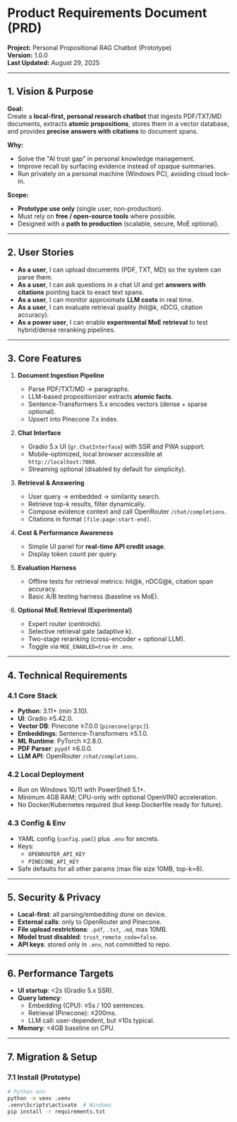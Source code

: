 ﻿# Product Requirements Document (PRD)  
**Project:** Personal Propositional RAG Chatbot (Prototype)  
**Version:** 1.0.0  
**Last Updated:** August 29, 2025  

---

## 1. Vision & Purpose

**Goal:**  
Create a **local-first, personal research chatbot** that ingests PDF/TXT/MD documents, extracts **atomic propositions**, stores them in a vector database, and provides **precise answers with citations** to document spans.

**Why:**  
- Solve the "AI trust gap" in personal knowledge management.  
- Improve recall by surfacing evidence instead of opaque summaries.  
- Run privately on a personal machine (Windows PC), avoiding cloud lock-in.  

**Scope:**  
- **Prototype use only** (single user, non-production).  
- Must rely on **free / open-source tools** where possible.  
- Designed with a **path to production** (scalable, secure, MoE optional).  

---

## 2. User Stories

- **As a user**, I can upload documents (PDF, TXT, MD) so the system can parse them.  
- **As a user**, I can ask questions in a chat UI and get **answers with citations** pointing back to exact text spans.  
- **As a user**, I can monitor approximate **LLM costs** in real time.  
- **As a user**, I can evaluate retrieval quality (hit@k, nDCG, citation accuracy).  
- **As a power user**, I can enable **experimental MoE retrieval** to test hybrid/dense reranking pipelines.  

---

## 3. Core Features

1. **Document Ingestion Pipeline**  
   - Parse PDF/TXT/MD → paragraphs.  
   - LLM-based propositionizer extracts **atomic facts**.  
   - Sentence-Transformers 5.x encodes vectors (dense + sparse optional).  
   - Upsert into Pinecone 7.x index.  

2. **Chat Interface**  
   - Gradio 5.x UI (`gr.ChatInterface`) with SSR and PWA support.  
   - Mobile-optimized, local browser accessible at `http://localhost:7860`.  
   - Streaming optional (disabled by default for simplicity).  

3. **Retrieval & Answering**  
   - User query → embedded → similarity search.  
   - Retrieve top-k results, filter dynamically.  
   - Compose evidence context and call OpenRouter `/chat/completions`.  
   - Citations in format `[file:page:start-end]`.  

4. **Cost & Performance Awareness**  
   - Simple UI panel for **real-time API credit usage**.  
   - Display token count per query.  

5. **Evaluation Harness**  
   - Offline tests for retrieval metrics: hit@k, nDCG@k, citation span accuracy.  
   - Basic A/B testing harness (baseline vs MoE).  

6. **Optional MoE Retrieval (Experimental)**  
   - Expert router (centroids).  
   - Selective retrieval gate (adaptive k).  
   - Two-stage reranking (cross-encoder + optional LLM).  
   - Toggle via `MOE_ENABLED=true` in `.env`.  

---

## 4. Technical Requirements

### 4.1 Core Stack
- **Python**: 3.11+ (min 3.10).  
- **UI**: Gradio ≥5.42.0.  
- **Vector DB**: Pinecone ≥7.0.0 (`pinecone[grpc]`).  
- **Embeddings**: Sentence-Transformers ≥5.1.0.  
- **ML Runtime**: PyTorch ≥2.8.0.  
- **PDF Parser**: `pypdf` ≥6.0.0.  
- **LLM API**: OpenRouter `/chat/completions`.  

### 4.2 Local Deployment
- Run on Windows 10/11 with PowerShell 5.1+.  
- Minimum 4GB RAM; CPU-only with optional OpenVINO acceleration.  
- No Docker/Kubernetes required (but keep Dockerfile ready for future).  

### 4.3 Config & Env
- YAML config (`config.yaml`) plus `.env` for secrets.  
- Keys:  
  - `OPENROUTER_API_KEY`  
  - `PINECONE_API_KEY`  
- Safe defaults for all other params (max file size 10MB, top-k=6).  

---

## 5. Security & Privacy

- **Local-first**: all parsing/embedding done on device.  
- **External calls**: only to OpenRouter and Pinecone.  
- **File upload restrictions**: `.pdf`, `.txt`, `.md`, max 10MB.  
- **Model trust disabled**: `trust_remote_code=false`.  
- **API keys**: stored only in `.env`, not committed to repo.  

---

## 6. Performance Targets

- **UI startup**: <2s (Gradio 5.x SSR).  
- **Query latency**:  
  - Embedding (CPU): ≤5s / 100 sentences.  
  - Retrieval (Pinecone): ≤200ms.  
  - LLM call: user-dependent, but ≤10s typical.  
- **Memory**: <4GB baseline on CPU.  

---

## 7. Migration & Setup

### 7.1 Install (Prototype)
```bash
# Python env
python -m venv .venv
.venv\Scripts\activate  # Windows
pip install -r requirements.txt
